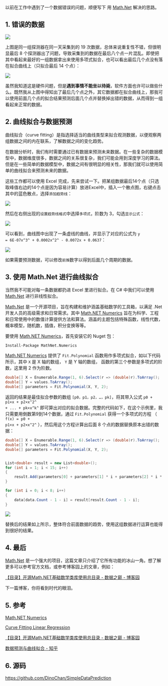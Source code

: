 以前在工作中遇到了一个数据错误的问题，顺便写下 用 [Math.Net](https://www.mathdotnet.com/) 解决的思路。

## 1. 错误的数据

![](https://img2020.cnblogs.com/blog/38937/202101/38937-20210103132349601-1590932660.png)

上图是同一组探测器在同一天采集到的 19 次数据，总体来说重复性不错，但很明显最后 8 个探测器出了问题，导致采集到的数据在最后八个点一片混乱。即使把其中看起来最好的一组数据拿出来使用多项式拟合，也可以看出最后几个点没有落在拟合曲线上（只拟合最后 14 个点）：

![](https://img2020.cnblogs.com/blog/38937/202101/38937-20210103150114506-421520061.png)


虽然我知道这是硬件问题，但是**遇到事情不能坐以待毙**，软件方面也许可以做些什么。既然我从上图中得知出了最后几个点之外，其它数据都在拟合曲线上，那我可以使用前面几个点的拟合结果预测后面几个点并替换掉出错的数据，从而得到一组看起来正常的数据。


## 2. 曲线拟合与数据预测

曲线拟合（curve fitting）是指选择适当的曲线类型来拟合观测数据，以便观察两组数据之间的内在联系，了解数据之间的变化趋势。

在数据分析时，我们有时需要通过已有数据来预测未来数据。在一些复杂的数据模型中，数据维度很多，数据之间的关系很复杂，我们可能会用到深度学习的算法。但是在一些简单的数据模型中，数据之间有很明显的相关性，那我们就可以使用简单的曲线拟合来预测未来的数据。

这些工作都可以使用 Excel 完成，先来尝试一下。把某组数据最后14个点（只选取峰值右边的14个点是因为容易计算）放进Excel中，插入一个散点图，右键点击其中的蓝色散点，选择`添加趋势线`：

![](https://img2020.cnblogs.com/blog/38937/202101/38937-20210103150823211-708970034.png)





然后在右侧出现的`设置趋势线格式`中选择`多项式`，阶数为 3，勾选`显示公式`：

![](https://img2020.cnblogs.com/blog/38937/202101/38937-20210103132425872-1484095861.png)



可以看到，曲线图中出现了一条虚线的曲线，并显示了对应的公式为 <CODE>y = 6E-07x^3^ + 0.0002x^2^ - 0.0072x + 0.0637</CODE>：

![](https://img2020.cnblogs.com/blog/38937/202101/38937-20210103132451456-662217764.png)

如果需要预测数据，可以修改`前推`数字以得到后面几个周期的数据。

## 3. 使用 Math.Net 进行曲线拟合

当然我不可能对每一条数据都扔进 Excel 里进行拟合。在 C# 中我们可以使用 [Math.Net](https://www.mathdotnet.com/) 进行非线性拟合。

[Math.Net](https://www.mathdotnet.com/) 是一个开源项目，旨在构建和维护涵盖基础数学的工具箱，以满足 .Net 开发人员的高级需求和日常需求。其中 [Math.NET Numerics](https://numerics.mathdotnet.com/)  旨在为科学、工程和日常使用中的数值计算提供方法和算法。涵盖的主题包括特殊函数，线性代数，概率模型，随机数，插值，积分变换等等。

要使用 [Math.NET Numerics](https://numerics.mathdotnet.com/)，首先安装它的 Nuget 包：

```
Install-Package MathNet.Numerics
```

[Math.NET Numerics](https://numerics.mathdotnet.com/) 提供了 `Fit.Polynomial` 函数用作多项式拟合，如以下代码所示，其中 `X` 是 X 轴的数组， `Y` 是 Y 轴的数组， 函数的第三个参数是多项式的阶数，这里用 2 作为阶数。 

``` CS
double[] X = Enumerable.Range(1, 6).Select(r => (double)r).ToArray();
double[] Y = values.ToArray();
double[] parameters = Fit.Polynomial(X, Y, 2);
```

返回的结果是最佳拟合参数的数组 `[p0，p1，p2，…，pk]`，将其带入公式 <CODE>p0 + p1×x + p2×x^2^ + ... + pk×x^k^</CODE> 即可算出对应的拟合数据。完整的代码如下，在这个示例里，我只需要用倒数第9到14个数据，通过 `Fit.Polynomial` 获得一个多项式的方程 （ <CODE>f(x) = p0 + p1×x + p2×x^2^</CODE> ），然后用这个方程计算出后面 8 个点的数据替换原本出错的数据：

``` CS
double[] X = Enumerable.Range(1, 6).Select(r => (double)r).ToArray();
double[] Y = values.ToArray();
double[] parameters = Fit.Polynomial(X, Y, 2);


List<double> result = new List<double>();
for (int i = 1; i < 15; i++)
{
    result.Add(parameters[0] + parameters[1] * i + parameters[2] * i * i );
}

for (int i = 0; i < 8; i++)
{
    data[data.Count - 1 - i] = result[result.Count - 1 - i];
}
```
![](https://img2020.cnblogs.com/blog/38937/202101/38937-20210103132504808-1972362365.png)




替换后的结果如上所示，整体符合前面数据的趋势，使用这组数据进行运算也能得到很好的结果。

## 4. 最后

[Math.Net](https://www.mathdotnet.com/) 是一个强大的项目，这篇文章只介绍了它所有功能的冰山一角。想了解更多可以参考官方文档，或参考博客园上的文章，例如：

[【目录】开源Math.NET基础数学类库使用总目录 - 数据之巅 - 博客园](https://www.cnblogs.com/asxinyu/p/Bolg_Category_For_MathNet.html)

下一篇博客，你将看到时代的眼泪。

## 5. 参考


[Math.NET Numerics](https://numerics.mathdotnet.com/)

[Curve Fitting Linear Regression](https://numerics.mathdotnet.com/Regression.html)

[【目录】开源Math.NET基础数学类库使用总目录 - 数据之巅 - 博客园](https://www.cnblogs.com/asxinyu/p/Bolg_Category_For_MathNet.html)

[数据预测与曲线拟合 - 知乎](https://zhuanlan.zhihu.com/p/95277637)

## 6. 源码

<https://github.com/DinoChan/SimpleDataPrediction>
